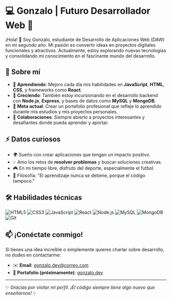 # 💻 Gonzalo | Futuro Desarrollador Web 🚀

¡Hola! 👋 Soy Gonzalo, estudiante de Desarrollo de Aplicaciones Web (DAW) en mi segundo año. Mi pasión es convertir ideas en proyectos digitales funcionales y atractivos. Actualmente, estoy explorando nuevas tecnologías y consolidando mi conocimiento en el fascinante mundo del desarrollo.

## 🌟 Sobre mí

- 🔭 **Aprendiendo**: Mejoro cada día mis habilidades en **JavaScript**, **HTML**, **CSS**, y frameworks como **React**.
- 🌱 **Creciendo**: También estoy incursionando en el desarrollo backend con **Node.js**, **Express**, y bases de datos como **MySQL** y **MongoDB**.
- 🎯 **Meta actual**: Crear un portafolio profesional que refleje lo aprendido durante mis estudios y mis proyectos personales.
- 🤝 **Colaboraciones**: Siempre abierto a proyectos interesantes y desafiantes donde pueda aprender y aportar.

## ⚡ Datos curiosos

- 🌍 Sueño con crear aplicaciones que tengan un impacto positivo.
- 💡 Amo los retos de **resolver problemas** y buscar soluciones creativas.
- 🎮 En mi tiempo libre, disfruto del deporte, especialmente el futbol.
- 🌟 Filosofía: "El aprendizaje nunca se detiene, porque el código tampoco."

## 🛠️ Habilidades técnicas

![HTML5](https://img.shields.io/badge/-HTML5-E34F26?logo=html5&logoColor=white&style=flat)
![CSS3](https://img.shields.io/badge/-CSS3-1572B6?logo=css3&logoColor=white&style=flat)
![JavaScript](https://img.shields.io/badge/-JavaScript-F7DF1E?logo=javascript&logoColor=black&style=flat)
![React](https://img.shields.io/badge/-React-61DAFB?logo=react&logoColor=black&style=flat)
![Node.js](https://img.shields.io/badge/-Node.js-339933?logo=nodedotjs&logoColor=white&style=flat)
![MySQL](https://img.shields.io/badge/-MySQL-4479A1?logo=mysql&logoColor=white&style=flat)
![MongoDB](https://img.shields.io/badge/-MongoDB-47A248?logo=mongodb&logoColor=white&style=flat)
![Git](https://img.shields.io/badge/-Git-F05032?logo=git&logoColor=white&style=flat)

## 📫 ¡Conéctate conmigo!

Si tienes una idea increíble o simplemente quieres charlar sobre desarrollo, no dudes en contactarme:

- ✉️ **Email**: gonzalo.dev@correo.com  
- 🔗 **Portafolio (próximamente)**: [gonzalo.dev](https://gonzalo.dev)  

---

✨ *Gracias por visitar mi perfil. ¡El código siempre tiene algo nuevo que enseñarnos!* ✨
